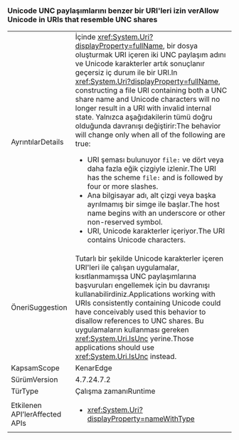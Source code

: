### <a name="allow-unicode-in-uris-that-resemble-unc-shares"></a><span data-ttu-id="6ca7d-101">Unicode UNC paylaşımlarını benzer bir URI'leri izin ver</span><span class="sxs-lookup"><span data-stu-id="6ca7d-101">Allow Unicode in URIs that resemble UNC shares</span></span>

|   |   |
|---|---|
|<span data-ttu-id="6ca7d-102">Ayrıntılar</span><span class="sxs-lookup"><span data-stu-id="6ca7d-102">Details</span></span>|<span data-ttu-id="6ca7d-103">İçinde <xref:System.Uri?displayProperty=fullName>, bir dosya oluşturmak URI içeren iki UNC paylaşım adını ve Unicode karakterler artık sonuçlanır geçersiz iç durum ile bir URI.</span><span class="sxs-lookup"><span data-stu-id="6ca7d-103">In <xref:System.Uri?displayProperty=fullName>, constructing a file URI containing both a UNC share name and Unicode characters will no longer result in a URI with invalid internal state.</span></span> <span data-ttu-id="6ca7d-104">Yalnızca aşağıdakilerin tümü doğru olduğunda davranışı değiştirir:</span><span class="sxs-lookup"><span data-stu-id="6ca7d-104">The behavior will change only when all of the following are true:</span></span><ul><li><span data-ttu-id="6ca7d-105">URI şeması bulunuyor <code>file:</code> ve dört veya daha fazla eğik çizgiyle izlenir.</span><span class="sxs-lookup"><span data-stu-id="6ca7d-105">The URI has the scheme <code>file:</code> and is followed by four or more slashes.</span></span></li><li><span data-ttu-id="6ca7d-106">Ana bilgisayar adı, alt çizgi veya başka ayrılmamış bir simge ile başlar.</span><span class="sxs-lookup"><span data-stu-id="6ca7d-106">The host name begins with an underscore or other non-reserved symbol.</span></span></li><li><span data-ttu-id="6ca7d-107">URI, Unicode karakterler içeriyor.</span><span class="sxs-lookup"><span data-stu-id="6ca7d-107">The URI contains Unicode characters.</span></span></li></ul>|
|<span data-ttu-id="6ca7d-108">Öneri</span><span class="sxs-lookup"><span data-stu-id="6ca7d-108">Suggestion</span></span>|<span data-ttu-id="6ca7d-109">Tutarlı bir şekilde Unicode karakterler içeren URI'leri ile çalışan uygulamalar, kısıtlanmamışsa UNC paylaşımlarına başvuruları engellemek için bu davranışı kullanabilirdiniz.</span><span class="sxs-lookup"><span data-stu-id="6ca7d-109">Applications working with URIs consistently containing Unicode could have conceivably used this behavior to disallow references to UNC shares.</span></span> <span data-ttu-id="6ca7d-110">Bu uygulamaların kullanması gereken <xref:System.Uri.IsUnc> yerine.</span><span class="sxs-lookup"><span data-stu-id="6ca7d-110">Those applications should use <xref:System.Uri.IsUnc> instead.</span></span>|
|<span data-ttu-id="6ca7d-111">Kapsam</span><span class="sxs-lookup"><span data-stu-id="6ca7d-111">Scope</span></span>|<span data-ttu-id="6ca7d-112">Kenar</span><span class="sxs-lookup"><span data-stu-id="6ca7d-112">Edge</span></span>|
|<span data-ttu-id="6ca7d-113">Sürüm</span><span class="sxs-lookup"><span data-stu-id="6ca7d-113">Version</span></span>|<span data-ttu-id="6ca7d-114">4.7.2</span><span class="sxs-lookup"><span data-stu-id="6ca7d-114">4.7.2</span></span>|
|<span data-ttu-id="6ca7d-115">Tür</span><span class="sxs-lookup"><span data-stu-id="6ca7d-115">Type</span></span>|<span data-ttu-id="6ca7d-116">Çalışma zamanı</span><span class="sxs-lookup"><span data-stu-id="6ca7d-116">Runtime</span></span>|
|<span data-ttu-id="6ca7d-117">Etkilenen API’ler</span><span class="sxs-lookup"><span data-stu-id="6ca7d-117">Affected APIs</span></span>|<ul><li><xref:System.Uri?displayProperty=nameWithType></li></ul>|

